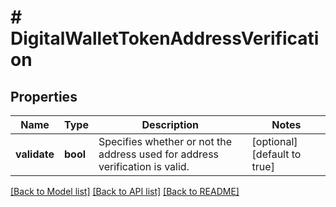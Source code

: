 # # DigitalWalletTokenAddressVerification

## Properties

Name | Type | Description | Notes
------------ | ------------- | ------------- | -------------
**validate** | **bool** | Specifies whether or not the address used for address verification is valid. | [optional] [default to true]

[[Back to Model list]](../../README.md#models) [[Back to API list]](../../README.md#endpoints) [[Back to README]](../../README.md)
